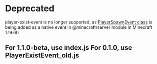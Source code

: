 # Deprecated

player-exist-event is no longer supported, as [PlayerSpawnEvent class](https://learn.microsoft.com/en-us/minecraft/creator/scriptapi/minecraft/server/playerspawnevent) is being added as a native event in @minecraft/server module in Minecraft 1.19.60

For 1.1.0-beta, use index.js
For 0.1.0, use PlayerExistEvent_old.js
---